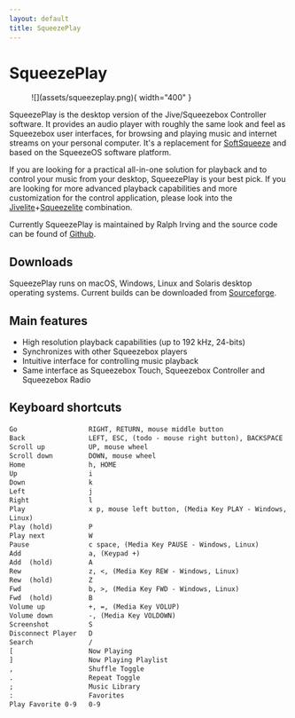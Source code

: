```yaml
---
layout: default
title: SqueezePlay
---
```


# SqueezePlay

<figure markdown="span">
  ![](assets/squeezeplay.png){ width="400" }
</figure>

SqueezePlay is the desktop version of the Jive/Squeezebox Controller software. It provides an audio player with roughly the same look and feel as Squeezebox user interfaces, for browsing and playing music and internet streams on your personal computer. It's a replacement for [SoftSqueeze](softsqueeze.md) and based on the SqueezeOS software platform. 

If you are looking for a practical all-in-one solution for playback and to control your music from your desktop, SqueezePlay is your best pick. If you are looking for more advanced playback capabilities and more customization for the control application, please look into the [Jivelite](jivelite.md)+[Squeezelite](squeezelite.md) combination.

Currently SqueezePlay is maintained by Ralph Irving and the source code can be found of [Github](https://github.com/ralph-irving/squeezeplay).

## Downloads

SqueezePlay runs on macOS, Windows, Linux and Solaris desktop operating systems. Current builds can be downloaded from [Sourceforge](https://sourceforge.net/projects/lmsclients/files/squeezeplay/).

## Main features

- High resolution playback capabilities (up to 192 kHz, 24-bits)
- Synchronizes with other Squeezebox players
- Intuitive interface for controlling music playback
- Same interface as Squeezebox Touch, Squeezebox Controller and Squeezebox Radio

## Keyboard shortcuts

```
Go					RIGHT, RETURN, mouse middle button
Back				LEFT, ESC, (todo - mouse right button), BACKSPACE
Scroll up			UP, mouse wheel
Scroll down			DOWN, mouse wheel
Home				h, HOME
Up					i
Down				k
Left				j
Right				l
Play				x p, mouse left button, (Media Key PLAY - Windows, Linux)
Play (hold)			P
Play next			W
Pause				c space, (Media Key PAUSE - Windows, Linux)
Add					a, (Keypad +)
Add  (hold)			A
Rew					z, <, (Media Key REW - Windows, Linux)
Rew  (hold)			Z
Fwd					b, >, (Media Key FWD - Windows, Linux)
Fwd  (hold)			B
Volume up			+, =, (Media Key VOLUP)
Volume down			-, (Media Key VOLDOWN)
Screenshot			S
Disconnect Player	D
Search				/
[					Now Playing
]					Now Playing Playlist
,					Shuffle Toggle
.					Repeat Toggle
;					Music Library
:					Favorites
Play Favorite 0-9	0-9
```
